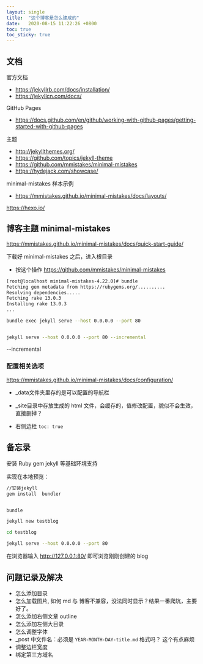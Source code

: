 ```yaml
---
layout: single
title:  "这个博客是怎么建成的"
date:   2020-08-15 11:22:26 +0800
toc: true
toc_sticky: true
---
```




## 文档

官方文档

- https://jekyllrb.com/docs/installation/
- https://jekyllcn.com/docs/



GitHub Pages

- https://docs.github.com/en/github/working-with-github-pages/getting-started-with-github-pages



主题

- http://jekyllthemes.org/
- https://github.com/topics/jekyll-theme
- https://github.com/mmistakes/minimal-mistakes
- https://hydejack.com/showcase/

minimal-mistakes 样本示例

- https://mmistakes.github.io/minimal-mistakes/docs/layouts/



https://hexo.io/

## 博客主题 minimal-mistakes

https://mmistakes.github.io/minimal-mistakes/docs/quick-start-guide/

下载好 minimal-mistakes 之后，进入根目录

- 按这个操作 https://github.com/mmistakes/minimal-mistakes



```bash
[root@localhost minimal-mistakes-4.22.0]# bundle
Fetching gem metadata from https://rubygems.org/..........
Resolving dependencies.....
Fetching rake 13.0.3
Installing rake 13.0.3
...

bundle exec jekyll serve --host 0.0.0.0 --port 80


jekyll serve --host 0.0.0.0 --port 80 --incremental
```

--incremental

### 配置相关选项

https://mmistakes.github.io/minimal-mistakes/docs/configuration/

- _data文件夹里存的是可以配置的导航栏
- _site目录中存放生成的 html 文件，会缓存的，值修改配置，貌似不会生效，直接删掉？

- 右侧边栏 ```toc: true```

## 备忘录

安装 Ruby gem jekyll  等基础环境支持

实现在本地预览：

```bash
//安装jekyll
gem install  bundler


bundle

jekyll new testblog

cd testblog

jekyll serve --host 0.0.0.0 --port 80

```

在浏览器输入 http://127.0.0.1:80/  即可浏览刚刚创建的 blog



## 问题记录及解决

- 怎么添加目录
- 怎么加载图片, 如何 md 与 博客不兼容，没法同时显示？结果一番爬坑，主要好了。
- 怎么添加右侧文章 outline
- 怎么添加左侧大目录
- 怎么调整字体
-  _post 中文件名：必须是 `YEAR-MONTH-DAY-title.md` 格式吗？ 这个有点麻烦
- 调整边栏宽度
- 绑定第三方域名

